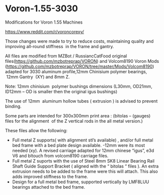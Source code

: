# Voron-1.55-3030


Modifications for Voron 1.55 Machines

https://www.reddit.com/r/voroncorexy/

Those changes were made to try to reduce costs, maintaining quality and improving all-round stiffness  in the frame and gantry.

All files are modified from MZBot / RussiancCatFood original files(https://github.com/mzbotreprap/VORON) and Volcom8190 Voron Mods (https://github.com/mzbotreprap/VORON/tree/master/Mods/Volcom8190) adapted for 3030 aluminum profile,12mm Chinisium polymer bearings,  12mm Gantry  (XY) and 8mm Z.

Note:
12mm chinisium  polymer bushings dimensions (L30mm, OD21mm, ID12mm – OD is smaller then the original igus bushings)

The use of 12mm  aluminum hollow tubes ( extrusion ) is advised to prevent binding.

Some parts are intended for 300x300mm print area : (bitolas – (gauges) files for the alignment  of the Z vertical rods in the all metal version.)

These files allow the following: 

- Full metal Z supports( with alignment stl’s available) , and/or full metal bed frame with a bed plate design available.
-12mm were its most needed (xy). A revised carriage adapted for 12mm chinese “igus”, e3d V6 and bltouch from volcom8190 carriage files.
- Full metal Z suports with the use of Steel 8mm SK8 Linear Bearing Rail Shaft Guide Support Bracket ( aligned with the “ bitolas “ files ). An extra extrusion needs to be added to the frame were this will attach. This also adds improved stiffness to the frame.
- Design for a full metal bed frame, supported vertically by LMF8LUU bearings attached to the bed frame.
